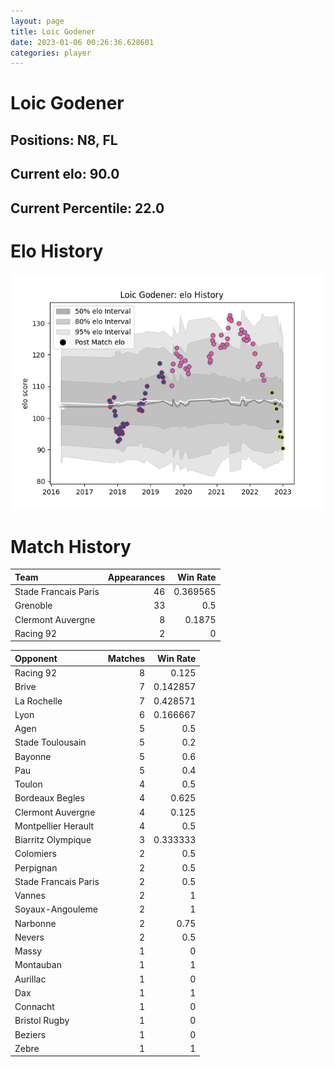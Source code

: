 ```yaml
---  
layout: page  
title: Loic Godener  
date: 2023-01-06 00:26:36.628601  
categories: player  
---
```

# Loic Godener

## Positions: N8, FL

## Current elo: 90.0

## Current Percentile: 22.0

# Elo History


![elo history](history_LoicGodener.png)
# Match History


| Team                 |   Appearances |   Win Rate |
|:---------------------|--------------:|-----------:|
| Stade Francais Paris |            46 |   0.369565 |
| Grenoble             |            33 |   0.5      |
| Clermont Auvergne    |             8 |   0.1875   |
| Racing 92            |             2 |   0        |

| Opponent             |   Matches |   Win Rate |
|:---------------------|----------:|-----------:|
| Racing 92            |         8 |   0.125    |
| Brive                |         7 |   0.142857 |
| La Rochelle          |         7 |   0.428571 |
| Lyon                 |         6 |   0.166667 |
| Agen                 |         5 |   0.5      |
| Stade Toulousain     |         5 |   0.2      |
| Bayonne              |         5 |   0.6      |
| Pau                  |         5 |   0.4      |
| Toulon               |         4 |   0.5      |
| Bordeaux Begles      |         4 |   0.625    |
| Clermont Auvergne    |         4 |   0.125    |
| Montpellier Herault  |         4 |   0.5      |
| Biarritz Olympique   |         3 |   0.333333 |
| Colomiers            |         2 |   0.5      |
| Perpignan            |         2 |   0.5      |
| Stade Francais Paris |         2 |   0.5      |
| Vannes               |         2 |   1        |
| Soyaux-Angouleme     |         2 |   1        |
| Narbonne             |         2 |   0.75     |
| Nevers               |         2 |   0.5      |
| Massy                |         1 |   0        |
| Montauban            |         1 |   1        |
| Aurillac             |         1 |   0        |
| Dax                  |         1 |   1        |
| Connacht             |         1 |   0        |
| Bristol Rugby        |         1 |   0        |
| Beziers              |         1 |   0        |
| Zebre                |         1 |   1        |